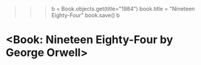 >>> b = Book.objects.get(title="1984")
>>> book.title = "Nineteen Eighty-Four"
>>> book.save()
>>> b
# <Book: Nineteen Eighty-Four by George Orwell>
